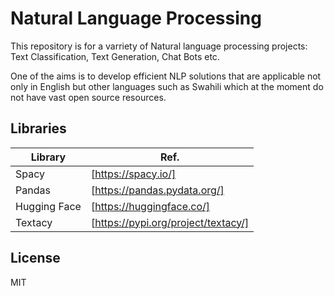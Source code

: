 # Natural Language Processing

This repository is for a varriety of Natural language processing projects: Text Classification, Text Generation, Chat Bots etc.

One of the aims is to develop efficient NLP solutions that are applicable not only in English but other languages such as Swahili which at the moment do not have vast open source resources.


## Libraries

| Library | Ref. |
| ------ | ------ |
| Spacy | [https://spacy.io/] |
| Pandas | [https://pandas.pydata.org/] |
|Hugging Face | [https://huggingface.co/] |
| Textacy | [https://pypi.org/project/textacy/] |

## License
MIT
